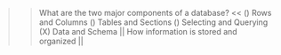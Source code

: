 >> What are the two major components of a database?  <<
() Rows and Columns
() Tables and Sections
() Selecting and Querying
(X) Data and Schema
|| How information is stored and organized ||

